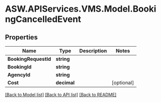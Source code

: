 
# ASW.APIServices.VMS.Model.BookingCancelledEvent

## Properties

Name | Type | Description | Notes
------------ | ------------- | ------------- | -------------
**BookingRequestId** | **string** |  | 
**BookingId** | **string** |  | 
**AgencyId** | **string** |  | 
**Cost** | **decimal** |  | [optional] 

[[Back to Model list]](../README.md#documentation-for-models)
[[Back to API list]](../README.md#documentation-for-api-endpoints)
[[Back to README]](../README.md)

